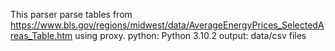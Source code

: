 This parser parse tables from https://www.bls.gov/regions/midwest/data/AverageEnergyPrices_SelectedAreas_Table.htm using proxy.
python: Python 3.10.2
output: data/csv files